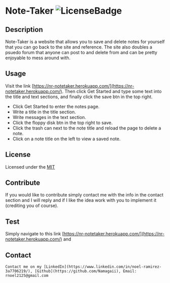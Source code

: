# Note-Taker ![LicenseBadge](https://img.shields.io/badge/License-MIT-red.svg)
  ## Description
  Note-Taker is a website that allows you to save and delete notes for yourself that you can go back to the site and reference. The site also doubles a psuedo forum that anyone can post to and delete from and can be pretty enjoyable to mess around with.
  ## Usage
  Visit the link [https://nr-notetaker.herokuapp.com/](https://nr-notetaker.herokuapp.com/).
  Then click Get Started and type some text into the title and text sections, and finally click the save btn in the top right.
  - Click Get Started to enter the notes page.
  - Write a title in the title section.
  - Write messages in the text section.
  - Click the floppy disk btn in the top right to save.
  - Click the trash can next to the note title and reload the page to delete a note.
  - Click on a note title on the left to view a saved note.
  ## License
  Licensed under the [MIT](http://choosealicense.com/licenses/mit/)
  ## Contribute
  If you would like to contribute simply contact me with the info in the contact section and I will reply and if I like the idea work with you to implement it (crediting you of course).
  ## Test
  Simply navigate to this link [https://nr-notetaker.herokuapp.com/](https://nr-notetaker.herokuapp.com/) and 
  ## Contact
    Contact me on my [LinkedIn](https://www.linkedin.com/in/noel-ramirez-3a7706219/), [Github](https://github.com/Namagaii), Email: rnoel2125@gmail.com